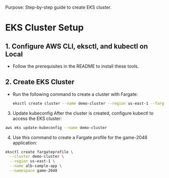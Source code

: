 Purpose: Step-by-step guide to create EKS cluster.

# EKS Cluster Setup

## 1. Configure AWS CLI, eksctl, and kubectl on Local
- Follow the prerequisites in the README to install these tools.

## 2. Create EKS Cluster
- Run the following command to create a cluster with Fargate:

  ```bash
  eksctl create cluster --name demo-cluster --region us-east-1 --fargate
  
3. Update kubeconfig
After the cluster is created, configure kubectl to access the EKS cluster:

  ```bash
aws eks update-kubeconfig --name demo-cluster
```

4. Use this command to create a Fargate profile for the game-2048 application:

  ```bash
eksctl create fargateprofile \
    --cluster demo-cluster \
    --region us-east-1 \
    --name alb-sample-app \
    --namespace game-2048
```
